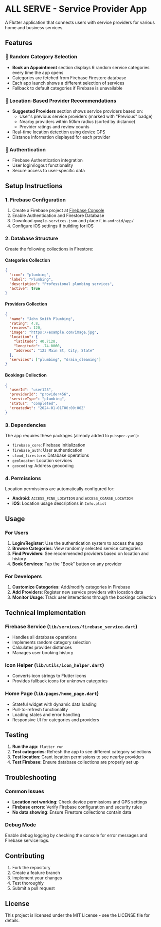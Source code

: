 # ALL SERVE - Service Provider App

A Flutter application that connects users with service providers for various home and business services.

## Features

### 🔄 Random Category Selection
- **Book an Appointment** section displays 6 random service categories every time the app opens
- Categories are fetched from Firebase Firestore database
- Each app launch shows a different selection of services
- Fallback to default categories if Firebase is unavailable

### 📍 Location-Based Provider Recommendations
- **Suggested Providers** section shows service providers based on:
  - User's previous service providers (marked with "Previous" badge)
  - Nearby providers within 50km radius (sorted by distance)
  - Provider ratings and review counts
- Real-time location detection using device GPS
- Distance information displayed for each provider

### 🔐 Authentication
- Firebase Authentication integration
- User login/logout functionality
- Secure access to user-specific data

## Setup Instructions

### 1. Firebase Configuration
1. Create a Firebase project at [Firebase Console](https://console.firebase.google.com/)
2. Enable Authentication and Firestore Database
3. Download `google-services.json` and place it in `android/app/`
4. Configure iOS settings if building for iOS

### 2. Database Structure
Create the following collections in Firestore:

#### Categories Collection
```json
{
  "icon": "plumbing",
  "label": "Plumbing",
  "description": "Professional plumbing services",
  "active": true
}
```

#### Providers Collection
```json
{
  "name": "John Smith Plumbing",
  "rating": 4.8,
  "reviews": 120,
  "image": "https://example.com/image.jpg",
  "location": {
    "latitude": 40.7128,
    "longitude": -74.0060,
    "address": "123 Main St, City, State"
  },
  "services": ["plumbing", "drain_cleaning"]
}
```

#### Bookings Collection
```json
{
  "userId": "user123",
  "providerId": "provider456",
  "serviceType": "plumbing",
  "status": "completed",
  "createdAt": "2024-01-01T00:00:00Z"
}
```

### 3. Dependencies
The app requires these packages (already added to `pubspec.yaml`):
- `firebase_core`: Firebase initialization
- `firebase_auth`: User authentication
- `cloud_firestore`: Database operations
- `geolocator`: Location services
- `geocoding`: Address geocoding

### 4. Permissions
Location permissions are automatically configured for:
- **Android**: `ACCESS_FINE_LOCATION` and `ACCESS_COARSE_LOCATION`
- **iOS**: Location usage descriptions in `Info.plist`

## Usage

### For Users
1. **Login/Register**: Use the authentication system to access the app
2. **Browse Categories**: View randomly selected service categories
3. **Find Providers**: See recommended providers based on location and history
4. **Book Services**: Tap the "Book" button on any provider

### For Developers
1. **Customize Categories**: Add/modify categories in Firebase
2. **Add Providers**: Register new service providers with location data
3. **Monitor Usage**: Track user interactions through the bookings collection

## Technical Implementation

### Firebase Service (`lib/services/firebase_service.dart`)
- Handles all database operations
- Implements random category selection
- Calculates provider distances
- Manages user booking history

### Icon Helper (`lib/utils/icon_helper.dart`)
- Converts icon strings to Flutter icons
- Provides fallback icons for unknown categories

### Home Page (`lib/pages/home_page.dart`)
- Stateful widget with dynamic data loading
- Pull-to-refresh functionality
- Loading states and error handling
- Responsive UI for categories and providers

## Testing

1. **Run the app**: `flutter run`
2. **Test categories**: Refresh the app to see different category selections
3. **Test location**: Grant location permissions to see nearby providers
4. **Test Firebase**: Ensure database collections are properly set up

## Troubleshooting

### Common Issues
- **Location not working**: Check device permissions and GPS settings
- **Firebase errors**: Verify Firebase configuration and security rules
- **No data showing**: Ensure Firestore collections contain data

### Debug Mode
Enable debug logging by checking the console for error messages and Firebase service logs.

## Contributing

1. Fork the repository
2. Create a feature branch
3. Implement your changes
4. Test thoroughly
5. Submit a pull request

## License

This project is licensed under the MIT License - see the LICENSE file for details.
